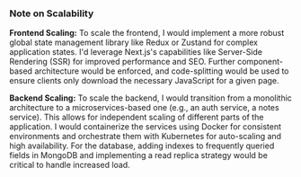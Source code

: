 ### Note on Scalability

**Frontend Scaling:**
To scale the frontend, I would implement a more robust global state management library like Redux or Zustand for complex application states. I'd leverage Next.js's capabilities like Server-Side Rendering (SSR) for improved performance and SEO. Further component-based architecture would be enforced, and code-splitting would be used to ensure clients only download the necessary JavaScript for a given page.

**Backend Scaling:**
To scale the backend, I would transition from a monolithic architecture to a microservices-based one (e.g., an auth service, a notes service). This allows for independent scaling of different parts of the application. I would containerize the services using Docker for consistent environments and orchestrate them with Kubernetes for auto-scaling and high availability. For the database, adding indexes to frequently queried fields in MongoDB and implementing a read replica strategy would be critical to handle increased load.